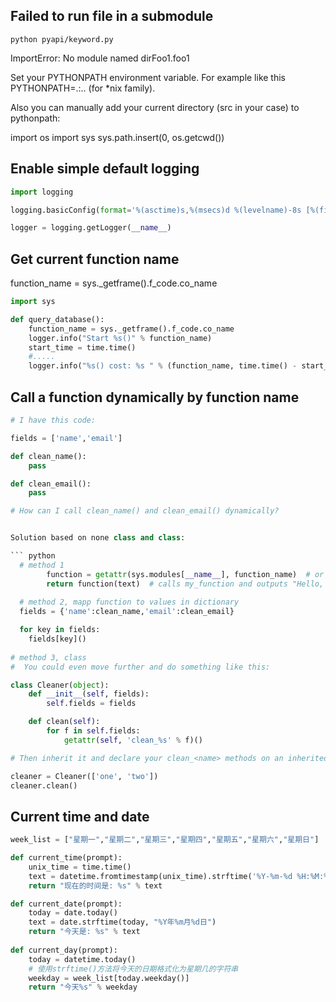 

## Failed to run file in a submodule 

```
python pyapi/keyword.py
```
ImportError: No module named dirFoo1.foo1



Set your PYTHONPATH environment variable. For example like this PYTHONPATH=.:.. (for *nix family).

Also you can manually add your current directory (src in your case) to pythonpath:

import os
import sys
sys.path.insert(0, os.getcwd())

## Enable simple default logging

``` python
import logging

logging.basicConfig(format='%(asctime)s,%(msecs)d %(levelname)-8s [%(filename)s:%(lineno)d] %(message)s', datefmt='%Y-%m-%d %H:%M:%S', level=logging.INFO)

logger = logging.getLogger(__name__)
```

## Get current function name 

function_name = sys._getframe().f_code.co_name

``` python
import sys

def query_database():
    function_name = sys._getframe().f_code.co_name
    logger.info("Start %s()" % function_name)
    start_time = time.time()
    #.....
    logger.info("%s() cost: %s " % (function_name, time.time() - start_time) )

```


## Call a function dynamically by function name

``` python
# I have this code:

fields = ['name','email']

def clean_name():
    pass

def clean_email():
    pass

# How can I call clean_name() and clean_email() dynamically?


Solution based on none class and class:

``` python
  # method 1
        function = getattr(sys.modules[__name__], function_name)  # or you can use module name instead of __main__
        return function(text)  # calls my_function and outputs "Hello, world!"
        
  # method 2, mapp function to values in dictionary
  fields = {'name':clean_name,'email':clean_email}

  for key in fields:
    fields[key]()
  
# method 3, class
#  You could even move further and do something like this:

class Cleaner(object):
    def __init__(self, fields):
        self.fields = fields

    def clean(self):
        for f in self.fields:
            getattr(self, 'clean_%s' % f)()

# Then inherit it and declare your clean_<name> methods on an inherited class:

cleaner = Cleaner(['one', 'two'])
cleaner.clean()

```

## Current time and date

``` python
week_list = ["星期一","星期二","星期三","星期四","星期五","星期六","星期日"]

def current_time(prompt):
    unix_time = time.time()
    text = datetime.fromtimestamp(unix_time).strftime('%Y-%m-%d %H:%M:%S')
    return "现在的时间是: %s" % text

def current_date(prompt):
    today = date.today()
    text = date.strftime(today, "%Y年%m月%d日")
    return "今天是: %s" % text
    
def current_day(prompt):
    today = datetime.today()
    # 使用strftime()方法将今天的日期格式化为星期几的字符串
    weekday = week_list[today.weekday()]
    return "今天%s" % weekday
```
